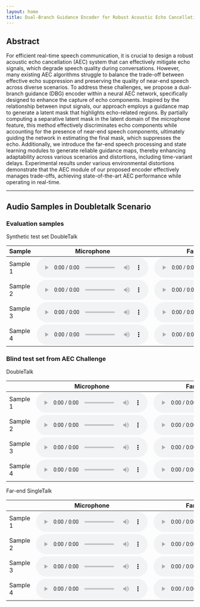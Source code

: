 ```yaml
---
layout: home
title: Dual-Branch Guidance Encoder for Robust Acoustic Echo Cancellation
---
```


## Abstract
For efficient real-time speech communication, it is crucial to design a robust acoustic echo cancellation (AEC) system that can effectively mitigate echo signals, which degrade speech quality during conversations. 
However, many existing AEC algorithms struggle to balance the trade-off between effective echo suppression and preserving the quality of near-end speech across diverse scenarios. 
To address these challenges, we propose a dual-branch guidance (DBG) encoder within a neural AEC network, specifically designed to enhance the capture of echo components.
Inspired by the relationship between input signals, our approach employs a guidance map to generate a latent mask that highlights echo-related regions.
By partially computing a separative latent mask in the latent domain of the microphone feature, this method effectively discriminates echo components while accounting for the presence of near-end speech components, ultimately guiding the network in estimating the final mask, which suppresses the echo.
Additionally, we introduce the far-end speech processing and state learning modules to generate reliable guidance maps, thereby enhancing adaptability across various scenarios and distortions, including time-variant delays.
Experimental results under various environmental distortions demonstrate that the AEC module of our proposed encoder effectively manages trade-offs, achieving state-of-the-art AEC performance while operating in real-time.

-----

## Audio Samples in Doubletalk Scenario

### Evaluation samples
Synthetic test set DoubleTalk

<table>
  <thead>
    <tr>
      <th>Sample</th>
      <th>Microphone</th>
      <th>Far-end speech</th>
      <th>Ground-Truth</th>
      <th>DTLN</th>
      <th>FTLSTM</th>
      <th>Proposed</th>
    </tr>
  </thead>
  <tbody>
    <tr>
      <td>Sample 1</td>
      <td><audio controls  src="assets/samples/mic_syn_babble_ser_-6db_00085.wav" type="audio/wav"> </audio></td>
      <td><audio controls  src="assets/samples/farend_syn_00085.wav" type="audio/wav"> </audio></td>
      <td><audio controls  src="assets/samples/nearend_babble_ser_-6db_00085.wav" type="audio/wav"> </audio></td>
      <td><audio controls  src="assets/samples/dtln_syn_babble_00085_babble_10dB.wav" type="audio/wav"> </audio></td>
      <td><audio controls  src="assets/samples/ftlstm_syn_babble_00085_babble_10dB.wav" type="audio/wav"> </audio></td>
      <td><audio controls  src="assets/samples/ours_syn_babble_00085_babble_10dB.wav" type="audio/wav"> </audio></td>
    </tr>
      <tr>
      <td>Sample 2</td>
      <td><audio controls  src="assets/samples/mic_syn_real_ser_-6db_00127.wav"> </audio></td>
      <td><audio controls  src="assets/samples/farend_syn_00127.wav"> </audio></td>
      <td><audio controls  src="assets/samples/nearend_real_ser_-6db_00127.wav"> </audio></td>
      <td><audio controls  src="assets/samples/dtln_syn_real_00127_None_20dB.wav"> </audio></td>
      <td><audio controls  src="assets/samples/ftlstm_syn_real_00127_None_20dB.wav"> </audio></td>
      <td><audio controls  src="assets/samples/ours_syn_real_00127_None_20dB.wav"> </audio></td>
      </tr>
    <tr>
      <td>Sample 3</td>
      <td><audio controls  src="assets/samples/mic_syn_real_ser_-6db_00321.wav"> </audio></td>
      <td><audio controls  src="assets/samples/farend_real_00321.wav"> </audio></td>
      <td><audio controls  src="assets/samples/nearend_real_ser_-6db_00321.wav"> </audio></td>
      <td><audio controls  src="assets/samples/dtln_syn_real_00321_None_10dB.wav"> </audio></td>
      <td><audio controls  src="assets/samples/ftlstm_syn_real_00321_None_10dB.wav"> </audio></td>
      <td><audio controls  src="assets/samples/ours_syn_real_00321_None_10dB.wav"> </audio></td>
      </tr>
    <tr>
      <td>Sample 4</td>
      <td><audio controls  src="assets/samples/mic_syn_white_ser_-6db_00171.wav"> </audio></td>
      <td><audio controls  src="assets/samples/farend_syn_00171.wav"> </audio></td>
      <td><audio controls  src="assets/samples/nearend_white_ser_-6db_00171.wav"> </audio></td>
      <td><audio controls  src="assets/samples/dtln_syn_white_00171_white_20dB.wav"> </audio></td>
      <td><audio controls  src="assets/samples/ftlstm_syn_white_00171_white_20dB.wav"> </audio></td>
      <td><audio controls  src="assets/samples/ours_syn_white_00171_white_20dB.wav"> </audio></td>
    </tr>
    
  </tbody>
</table>

### Blind test set from AEC Challenge
DoubleTalk

<table>
  <thead>
    <tr>
      <th> </th>
      <th>Microphone</th>
      <th>Far-end speech</th>
      <th>DTLN</th>
      <th>NKF-AEC</th>
      <th>Proposed</th>
    </tr>
  </thead>
  <tbody>
    <tr>
      <td>Sample 1</td>
      <td><audio controls  src="assets/samples/blind_input_hvY1v0viv0yMdAXKa2y1aw_doubletalk_with_movement_mic.wav"> </audio></td>
      <td><audio controls  src="assets/samples/blind_input_hvY1v0viv0yMdAXKa2y1aw_doubletalk_with_movement_farend.wav"> </audio></td>
      <td><audio controls  src="assets/samples/blind_dtln_hvY1v0viv0yMdAXKa2y1aw_doubletalk_with_movement_mic.wav"> </audio></td>
      <td><audio controls  src="assets/samples/blind_nkfaec_hvY1v0viv0yMdAXKa2y1aw_doubletalk_with_movement_mic.wav"> </audio></td>
      <td><audio controls  src="assets/samples/blind_ours_hvY1v0viv0yMdAXKa2y1aw_doubletalk_with_movement_mic.wav"> </audio></td>
    </tr>
      <tr>
      <td>Sample 2</td>
      <td><audio controls  src="assets/samples/blind_input_Lsa5WpwTpUeb7C9dc9RXuQ_doubletalk_mic.wav"> </audio></td>
      <td><audio controls  src="assets/samples/blind_input_Lsa5WpwTpUeb7C9dc9RXuQ_doubletalk_farend.wav"> </audio></td>
      <td><audio controls  src="assets/samples/blind_dtln_Lsa5WpwTpUeb7C9dc9RXuQ_doubletalk_with_movement_mic.wav"> </audio></td>
      <td><audio controls  src="assets/samples/blind_nkfaec_Lsa5WpwTpUeb7C9dc9RXuQ_doubletalk_with_movement_mic.wav"> </audio></td>
      <td><audio controls  src="assets/samples/blind_ours_Lsa5WpwTpUeb7C9dc9RXuQ_doubletalk_with_movement_mic.wav"> </audio></td>
      </tr>
    <tr>
      <td>Sample 3</td>
      <td><audio controls  src="assets/samples/blind_input_nlSSRl4k50Gq2mIRYlMBCg_doubletalk_with_movement_mic.wav"> </audio></td>
      <td><audio controls  src="assets/samples/blind_input_nlSSRl4k50Gq2mIRYlMBCg_doubletalk_with_movement_farend.wav"> </audio></td>
      <td><audio controls  src="assets/samples/blind_dtln_nlSSRl4k50Gq2mIRYlMBCg_doubletalk_with_movement_mic.wav"> </audio></td>
      <td><audio controls  src="assets/samples/blind_nkfaec_nlSSRl4k50Gq2mIRYlMBCg_doubletalk_with_movement_mic.wav"> </audio></td>
      <td><audio controls  src="assets/samples/blind_ours_nlSSRl4k50Gq2mIRYlMBCg_doubletalk_with_movement_mic.wav"> </audio></td>
      </tr>
    <tr>
      <td>Sample 4</td>
      <td><audio controls  src="assets/samples/blind_input_TGZ5Wq0SCUCOXPsfee3uMQ_doubletalk_with_movement_mic.wav"> </audio></td>
      <td><audio controls  src="assets/samples/blind_input_TGZ5Wq0SCUCOXPsfee3uMQ_doubletalk_with_movement_farend.wav"> </audio></td>
      <td><audio controls  src="assets/samples/blind_dtln_TGZ5Wq0SCUCOXPsfee3uMQ_doubletalk_with_movement_mic.wav"> </audio></td>
      <td><audio controls  src="assets/samples/blind_nkfaec_TGZ5Wq0SCUCOXPsfee3uMQ_doubletalk_with_movement_mic.wav"> </audio></td>
      <td><audio controls  src="assets/samples/blind_ours_TGZ5Wq0SCUCOXPsfee3uMQ_doubletalk_with_movement_mic.wav"> </audio></td>
    </tr>
    
  </tbody>
</table>


Far-end SingleTalk

<table>
  <thead>
    <tr>
      <th> </th>
      <th>Microphone</th>
      <th>Far-end speech</th>
      <th>DTLN</th>
      <th>NKF-AEC</th>
      <th>Proposed</th>
    </tr>
  </thead>
  <tbody>
    <tr>
      <td>Sample 1</td>
      <td><audio controls  src="assets/samples/blind_input_JtodX3Ug6Eu5TYu0HN5IOw_farend_singletalk_mic.wav"> </audio></td>
      <td><audio controls  src="assets/samples/blind_input_JtodX3Ug6Eu5TYu0HN5IOw_farend_singletalk_farend.wav"> </audio></td>
      <td><audio controls  src="assets/samples/blind_dtln_JtodX3Ug6Eu5TYu0HN5IOw_farend_singletalk_mic.wav"> </audio></td>
      <td><audio controls  src="assets/samples/blind_nkfaec_JtodX3Ug6Eu5TYu0HN5IOw_farend_singletalk_mic.wav"> </audio></td>
      <td><audio controls  src="assets/samples/blind_ours_JtodX3Ug6Eu5TYu0HN5IOw_farend_singletalk_mic.wav"> </audio></td>
    </tr>
      <tr>
      <td>Sample 2</td>
      <td><audio controls  src="assets/samples/blind_input_KOy0eftktkuJf180xtXudg_farend_singletalk_mic.wav"> </audio></td>
      <td><audio controls  src="assets/samples/blind_input_KOy0eftktkuJf180xtXudg_farend_singletalk_farend.wav"> </audio></td>
      <td><audio controls  src="assets/samples/blind_dtln_KOy0eftktkuJf180xtXudg_farend_singletalk_mic.wav"> </audio></td>
      <td><audio controls  src="assets/samples/blind_nkfaec_KOy0eftktkuJf180xtXudg_farend_singletalk_mic.wav"> </audio></td>
      <td><audio controls  src="assets/samples/blind_ours_KOy0eftktkuJf180xtXudg_farend_singletalk_mic.wav"> </audio></td>
      </tr>
    <tr>
      <td>Sample 3</td>
      <td><audio controls  src="assets/samples/blind_input_mXuYaMbcZka0TpdHDdTlWA_farend_singletalk_with_movement_mic.wav"> </audio></td>
      <td><audio controls  src="assets/samples/blind_input_mXuYaMbcZka0TpdHDdTlWA_farend_singletalk_with_movement_farend.wav"> </audio></td>
      <td><audio controls  src="assets/samples/blind_dtln_mXuYaMbcZka0TpdHDdTlWA_farend_singletalk_with_movement_mic.wav"> </audio></td>
      <td><audio controls  src="assets/samples/blind_nkfaec_mXuYaMbcZka0TpdHDdTlWA_farend_singletalk_with_movement_mic.wav"> </audio></td>
      <td><audio controls  src="assets/samples/blind_ours_mXuYaMbcZka0TpdHDdTlWA_farend_singletalk_with_movement_mic.wav"> </audio></td>
      </tr>
    <tr>
      <td>Sample 4</td>
      <td><audio controls  src="assets/samples/blind_input_Uc4dmejgWUCTvn0XZbMTBw_farend_singletalk_with_movement_mic.wav"> </audio></td>
      <td><audio controls  src="assets/samples/blind_input_Uc4dmejgWUCTvn0XZbMTBw_farend_singletalk_with_movement_farend.wav"> </audio></td>
      <td><audio controls  src="assets/samples/blind_dtln_Uc4dmejgWUCTvn0XZbMTBw_farend_singletalk_with_movement_mic.wav"> </audio></td>
      <td><audio controls  src="assets/samples/blind_nkfaec_Uc4dmejgWUCTvn0XZbMTBw_farend_singletalk_with_movement_mic.wav"> </audio></td>
      <td><audio controls  src="assets/samples/blind_ours_Uc4dmejgWUCTvn0XZbMTBw_farend_singletalk_with_movement_mic.wav"> </audio></td>
    </tr>
    
  </tbody>
</table>
